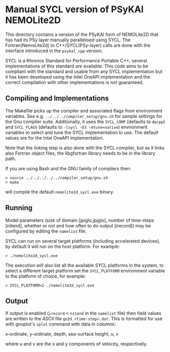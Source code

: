 # Manual SYCL version of PSyKAl NEMOLite2D #

This directory contains a version of the PSyKAl form of NEMOLite2D
that has had its PSy layer manually parallelised using SYCL.
The Fortran(NemoLite2d) to C++/SYCL(PSy-layer) calls are done with the
interface introduced in the `psykal_cpp` version.

SYCL is a Khronos Standard for Performance Portable C++, several
implementations of this standard are available. This code aims to be
compliant with the standard and usable from any SYCL implementation but
it has been developed using the Intel OneAPI implementation and the correct
compilation with other implementations is not guaranteed.

## Compiling and Implementations ##

The Makefile picks up the compiler and associated flags from environment
variables. See e.g. `../../../compiler_setup/gnu.sh` for sample
settings for the Gnu compiler suite. Additionally, it uses the `SYCL_COMP`
(defaults to `dpcpp`) and `SYCL_FLAGS` (defaults to `-lsycl -O3 -mtune=native`)
environment variables to select and tune the SYCL implementation to use.
The default values are for the Intel OneAPI implementation.

Note that the linking step is also done with the SYCL compiler, but as it links
also Fortran object files, the libgfortran library needs to be in the library path.

If you are using Bash and the GNU family of compilers then:

    > source ../../../../../compiler_setup/gnu.sh
    > make

will compile the default `nemolite2d_sycl.exe` binary.

## Running ##

Model parameters (size of domain [jpiglo,jpjglo], number of time-steps
[nitend], whether or not and how often to do output [irecord]) may be
configured by editing the `namelist` file.

SYCL can run on several target platforms (including accelerated devices),
by default it will run on the host platform. For example:

    > ./nemolite2d_sycl.exe

The execution will also list all the available SYCL platforms in the system,
to select a different target platform set the `SYCL_PLATFORM` environment
variable to the platform of choice, for example:

    > SYCL_PLATFORM=2 ./nemolite2d_sycl.exe

## Output ##

If output is enabled (`irecord` < `nitend` in the `namelist` file) then
field values are written to the ASCII file `go2d_<time-step>.dat`. This
is formatted for use with gnuplot's `splot` command with data in columns:

x-ordinate, y-ordinate, depth, sea-surface height, u, v

where u and v are the x and y components of velocity, respectively.
